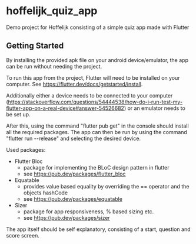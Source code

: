# hoffelijk_quiz_app

Demo project for Hoffelijk consisting of a simple quiz app made with Flutter

## Getting Started

By installing the provided apk file on your android device/emulator, the app can be run without needing the project.

To run this app from the project, Flutter will need to be installed on your computer. See https://flutter.dev/docs/getstarted/install.

Additionally either a device needs to be connected to your computer (https://stackoverflow.com/questions/54444538/how-do-i-run-test-my-flutter-app-on-a-real-device#answer-54526682) or an emulator needs to be set up.

After this, using the command "flutter pub get" in the console should install all the required packages. The app can then be run by using the command "flutter run --release" and selecting the desired device.

Used packages:

* Flutter Bloc
  * package for implementing the BLoC design pattern in flutter
  * see https://pub.dev/packages/flutter_bloc
* Equatable
  * provides value based equality by overriding the == operator and the objects hashCode
  * see https://pub.dev/packages/equatable
* Sizer
  * package for app responsiveness, % based sizing etc.
  * see https://pub.dev/packages/sizer

The app itself should be self explanatory, consisting of a start, question and score screen.
